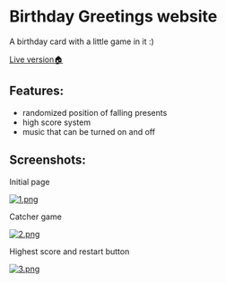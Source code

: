 # Birthday Greetings website

A birthday card with a little game in it :)

<a href='https://lifeconsciousness.github.io/birthday-greetings-game/' target='_blank'>Live version🏠<a/>

## Features:
  - randomized position of falling presents
  - high score system
  - music that can be turned on and off

## Screenshots:

Initial page

[![1.png](https://i.postimg.cc/k5Rw4xXT/1.png)](https://postimg.cc/d7vGNZCC)

Catcher game

[![2.png](https://i.postimg.cc/8cz6FSmT/2.png)](https://postimg.cc/0MhQ3h44)

Highest score and restart button

[![3.png](https://i.postimg.cc/wM1B8TkR/3.png)](https://postimg.cc/zH1NTN6q)



